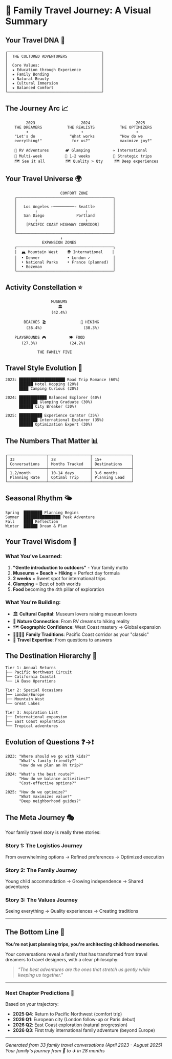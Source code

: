 # 🧳 Family Travel Journey: A Visual Summary

## Your Travel DNA 🧬

```
┌─────────────────────────────────────────┐
│  THE CULTURED ADVENTURERS               │
│                                         │
│  Core Values:                           │
│  ★ Education through Experience         │
│  ★ Family Bonding                       │
│  ★ Natural Beauty                       │
│  ★ Cultural Immersion                   │
│  ★ Balanced Comfort                     │
└─────────────────────────────────────────┘
```

## The Journey Arc 📈

```
         2023                    2024                    2025
    THE DREAMERS           THE REALISTS           THE OPTIMIZERS
         ⬆                       ⬆                       ⬆
    "Let's do               "What works           "How do we 
    everything!"             for us?"             maximize joy?"
    
    🚐 RV Adventures       🏕️ Glamping          ✈️ International
    📍 Multi-week          📍 1-2 weeks          📍 Strategic trips
    🗺️ See it all         🗺️ Quality > Qty     🗺️ Deep experiences
```

## Your Travel Universe 🌍

```
                        COMFORT ZONE
    ┌──────────────────────────────────────────┐
    │                                          │
    │   Los Angeles ←─────────→ Seattle        │
    │        ↓                     ↓           │
    │   San Diego              Portland        │
    │        ↓                     ↓           │
    │    [PACIFIC COAST HIGHWAY CORRIDOR]      │
    │                                          │
    └──────────────────────────────────────────┘
                        ↓
                EXPANSION ZONES
    ┌──────────────────────────────────────────┐
    │  🏔️ Mountain West    🌍 International    │
    │  • Denver            • London ✓          │
    │  • National Parks    • France (planned)  │
    │  • Bozeman                               │
    └──────────────────────────────────────────┘
```

## Activity Constellation ⭐

```
                    MUSEUMS
                       🏛️
                    (42.4%)
                    
        BEACHES 🏖️               🥾 HIKING
         (36.4%)                  (30.3%)
                    
    PLAYGROUNDS 🎮          🍽️ FOOD
       (27.3%)              (24.2%)
       
              THE FAMILY FIVE
```

## Travel Style Evolution 🔄

```
2023: ████████████████████ Road Trip Romance (60%)
      ██████ Hotel Hopping (20%)
      ████ Camping Curious (20%)

2024: ████████████ Balanced Explorer (40%)
      ████████ Glamping Graduate (30%)
      ██████ City Breaker (30%)

2025: ██████████ Experience Curator (35%)
      ████████ International Explorer (35%)
      ██████ Optimization Expert (30%)
```

## The Numbers That Matter 📊

```
┌─────────────────┬──────────────────┬─────────────────┐
│ 33              │ 28               │ 15+             │
│ Conversations   │ Months Tracked   │ Destinations    │
├─────────────────┼──────────────────┼─────────────────┤
│ 1.2/month       │ 10-14 days       │ 3-6 months      │
│ Planning Rate   │ Optimal Trip     │ Planning Lead   │
└─────────────────┴──────────────────┴─────────────────┘
```

## Seasonal Rhythm 🌤️

```
Spring  ████████ Planning Begins
Summer  ████████████████ Peak Adventure
Fall    ████ Reflection
Winter  ██████ Dream & Plan
```

## Your Travel Wisdom 💭

### What You've Learned:
1. **"Gentle introduction to outdoors"** - Your family motto
2. **Museums + Beach + Hiking** = Perfect day formula  
3. **2 weeks** = Sweet spot for international trips
4. **Glamping** = Best of both worlds
5. **Food** becoming the 4th pillar of exploration

### What You're Building:
- 🏛️ **Cultural Capital**: Museum lovers raising museum lovers
- 🌲 **Nature Connection**: From RV dreams to hiking reality
- 🗺️ **Geographic Confidence**: West Coast mastery → Global expansion
- 👨‍👩‍👧‍👦 **Family Traditions**: Pacific Coast corridor as your "classic"
- 🧭 **Travel Expertise**: From questions to answers

## The Destination Hierarchy 📍

```
Tier 1: Annual Returns
├── Pacific Northwest Circuit
├── California Coastal
└── LA Base Operations

Tier 2: Special Occasions  
├── London/Europe
├── Mountain West
└── Great Lakes

Tier 3: Aspiration List
├── International expansion
├── East Coast exploration
└── Tropical adventures
```

## Evolution of Questions ❓→❗

```
2023: "Where should we go with kids?"
      "What's family-friendly?"
      "How do we plan an RV trip?"
      
2024: "What's the best route?"
      "How do we balance activities?"
      "Cost-effective options?"
      
2025: "How do we optimize?"
      "What maximizes value?"
      "Deep neighborhood guides?"
```

## The Meta Journey 🎭

Your family travel story is really three stories:

### Story 1: The Logistics Journey
From overwhelming options → Refined preferences → Optimized execution

### Story 2: The Family Journey  
Young child accommodation → Growing independence → Shared adventures

### Story 3: The Values Journey
Seeing everything → Quality experiences → Creating traditions

---

## The Bottom Line 🎯

**You're not just planning trips, you're architecting childhood memories.**

Your conversations reveal a family that has transformed from travel dreamers to travel designers, with a clear philosophy: 

> *"The best adventures are the ones that stretch us gently while keeping us together."*

---

### Next Chapter Predictions 🔮

Based on your trajectory:
- **2025 Q4**: Return to Pacific Northwest (comfort trip)
- **2026 Q1**: European city (London follow-up or Paris debut)  
- **2026 Q2**: East Coast exploration (natural progression)
- **2026 Q3**: First truly international family adventure (beyond Europe)

---

*Generated from 33 family travel conversations (April 2023 - August 2025)*
*Your family's journey from 🚐 to ✈️ in 28 months*